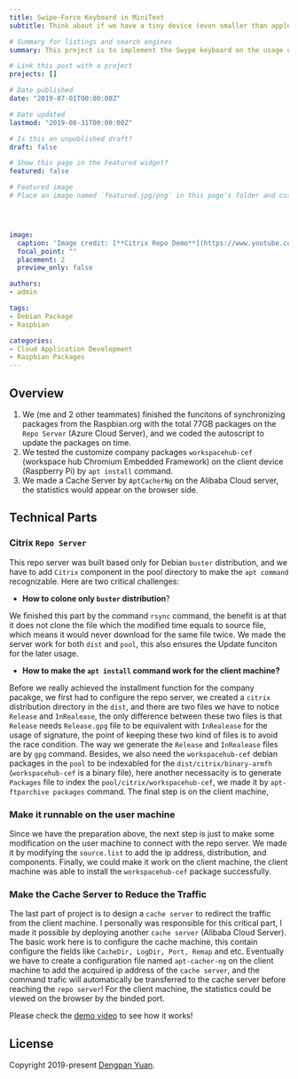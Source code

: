 ```yaml
---
title: Swipe-Force Keyboard in MiniText
subtitle: Think about if we have a tiny device (even smaller than apple watch), how could we achieve the funcion of typing the keyboard?

# Summary for listings and search engines
summary: This project is to implement the Swype keyboard on the usage of the tiny device. DTW (Dynamic Time Wrapping) algorithm will be introduced to minimize the cost for suggesting the optimal path, and also Data Retrieve and Words Suggestion will also be mentioned.

# Link this post with a project
projects: []

# Date published
date: "2019-07-01T00:00:00Z"

# Date updated
lastmod: "2019-08-31T00:00:00Z"

# Is this an unpublished draft?
draft: false

# Show this page in the Featured widget?
featured: false

# Featured image
# Place an image named `featured.jpg/png` in this page's folder and customize its options here.




image:
  caption: 'Image credit: [**Citrix Repo Demo**](https://www.youtube.com/watch?v=slrZdMhYvOg)'
  focal_point: ""
  placement: 2
  preview_only: false

authors:
- admin

tags:
- Debian Package
- Raspbian

categories:
- Cloud Application Development
- Raspbian Packages
---
```


## Overview

1. We (me and 2 other teammates) finished the funcitons of synchronizing packages from the Raspbian.org with the total 77GB packages on the `Repo Server` (Azure Cloud Server), and we coded the autoscript to update the packages on time.
2. We tested the customize company packages `workspacehub-cef` (workspace hub Chromium Embedded Framework) on the client device (Raspberry Pi) by `apt install` command.
3. We made a Cache Server by `AptCacherNg` on the Alibaba Cloud server, the statistics would appear on the browser side.

## Technical Parts

### Citrix `Repo Server`

This repo server was built based only for Debian `buster` distribution, and we have to add `Citrix` component in the pool directory to make the `apt command` recognizable. Here are two critical challenges:

- **How to colone only `buster` distribution**?

We finished this part by the command `rsync` command, the benefit is at that it does not clone the file which the modified time equals to source file, which means it would never download for the same file twice. We made the server work for both `dist` and `pool`, this also ensures the Update funciton for the later usage.

- **How to make the `apt install` command work for the client machine?**

Before we really achieved the installment function for the company pacakge, we first had to configure the repo server, we created a `citrix` distribution directory in the `dist`, and there are two files we have to notice `Release` and `InRealease`, the only difference between these two files is that `Release` needs `Release.gpg` file to be equivalent with `InRealease` for the usage of signature, the point of keeping these two kind of files is to avoid the race condition. The way we generate the `Release` and `InRealease` files are by `gpg` command. Besides, we also need the `workspacehub-cef` debian packages in the `pool` to be indexabled for the `dist/citrix/binary-armfh` (`workspacehub-cef` is a binary file), here another necessacity is to generate `Packages` file to index the `pool/citrix/workspacehub-cef`, we made it by `apt-ftparchive packages` command. The final step is on the client machine,

### Make it runnable on the user machine

Since we have the preparation above, the next step is just to make some modification on the user machine to connect with the repo server. We made it by modifying the `source.list` to add the ip address, distribution, and components. Finally, we could make it work on the client machine, the client machine was able to install the `workspacehub-cef` package successfully.

### Make the Cache Server to Reduce the Traffic

The last part of project is to design a `cache server` to redirect the traffic from the client machine. I personally was responsible for this critical part, I made it possible by deploying another `cache server` (Alibaba Cloud Server). The basic work here is to configure the cache machine, this contain configure the fields like `CacheDir, LogDir, Port, Remap` and etc. Eventually we have to create a configuration file named `apt-cacher-ng` on the client machine to add the acquired ip address of the `cache server`, and the command trafic will automatically be transferred to the cache server before reaching the `repo server`! For the client machine, the statistics could be viewed on the browser by the binded port.

Please check the [demo video](https://www.youtube.com/watch?v=slrZdMhYvOg) to see how it works!

## License

Copyright 2019-present [Dengpan Yuan](https://www.dengpan-yuan.xyz/).

